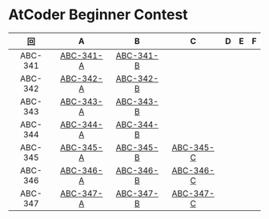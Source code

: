 # AtCoder Beginner Contest

| 回 | A | B | C | D | E | F |
|:---:|:---:|:---:|:---:|:---:|:---:|:---:|
| ABC-341 | [ABC-341-A](ABC-341-A.py) | [ABC-341-B](ABC-341-B.py) |  |  |  |  |
| ABC-342 | [ABC-342-A](ABC-342-A.py) | [ABC-342-B](ABC-342-B.py) |  |  |  |  |
| ABC-343 | [ABC-343-A](ABC-343-A.py) | [ABC-343-B](ABC-343-B.py) |  |  |  |  |
| ABC-344 | [ABC-344-A](ABC-344-A.py) | [ABC-344-B](ABC-344-B.py) |  |  |  |  |
| ABC-345 | [ABC-345-A](ABC-345-A.py) | [ABC-345-B](ABC-345-B.py) | [ABC-345-C](ABC-345-C.py) |  |  |  |
| ABC-346 | [ABC-346-A](ABC-346-A.py) | [ABC-346-B](ABC-346-B.py) | [ABC-346-C](ABC-346-C.py) |  |  |  |
| ABC-347 | [ABC-347-A](ABC-347-A.py) | [ABC-347-B](ABC-347-B.py) | [ABC-347-C](ABC-347-C.py) |  |  |  |
